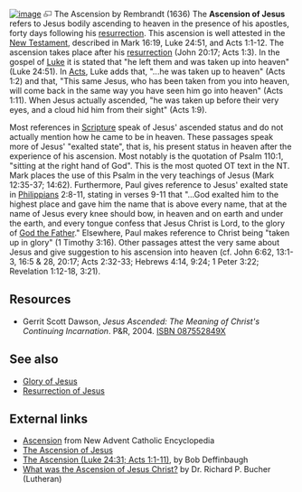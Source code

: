 [![image](images/thumb/3/36/JesusAscension.jpg/265px-JesusAscension.jpg)](http://www.theopedia.com/File:JesusAscension.jpg)
[![image](data:image/png;base64,iVBORw0KGgoAAAANSUhEUgAAAA8AAAALCAAAAACFLIiAAAAAAnRSTlMA/1uRIrUAAABPSURBVAjXY/j///+5vXDwjAHIr26ZAgXZe8H8a/+hoIcw/9nevdVL9+79DuPvzQYZFPUezu8BMZLXgkExnD8HAu6hqv//n+HZVjD4DuUDAKlChD3fj6aPAAAAAElFTkSuQmCC)](http://www.theopedia.com/File:JesusAscension.jpg "Enlarge")
The Ascension by Rembrandt (1636)
The **Ascension of Jesus** refers to Jesus bodily ascending to
heaven in the presence of his apostles, forty days following his
[resurrection](Resurrection "Resurrection"). This ascension is well
attested in the [New Testament](New_Testament "New Testament"),
described in Mark 16:19, Luke 24:51, and Acts 1:1-12. The ascension
takes place after his [resurrection](Resurrection "Resurrection")
(John 20:17; Acts 1:3). In the gospel of [Luke](Luke "Luke") it is
stated that "he left them and was taken up into heaven" (Luke
24:51). In [Acts](Acts "Acts"), Luke adds that, "...he was taken up
to heaven" (Acts 1:2) and that, "This same Jesus, who has been
taken from you into heaven, will come back in the same way you have
seen him go into heaven" (Acts 1:11). When Jesus actually ascended,
"he was taken up before their very eyes, and a cloud hid him from
their sight" (Acts 1:9).

Most references in [Scripture](Scripture "Scripture") speak of
Jesus' ascended status and do not actually mention how he came to
be in heaven. These passages speak more of Jesus' "exalted state",
that is, his present status in heaven after the experience of his
ascension. Most notably is the quotation of Psalm 110:1, "sitting
at the right hand of God". This is the most quoted OT text in the
NT. Mark places the use of this Psalm in the very teachings of
Jesus (Mark 12:35-37; 14:62). Furthermore, Paul gives reference to
Jesus' exalted state in
[Philippians](Epistle_to_the_Philippians "Epistle to the Philippians")
2:8-11, stating in verses 9-11 that "...God exalted him to the
highest place and gave him the name that is above every name, that
at the name of Jesus every knee should bow, in heaven and on earth
and under the earth, and every tongue confess that Jesus Christ is
Lord, to the glory of
[God the Father](God_the_Father "God the Father")." Elsewhere, Paul
makes reference to Christ being "taken up in glory" (1 Timothy
3:16). Other passages attest the very same about Jesus and give
suggestion to his ascension into heaven (cf. John 6:62, 13:1-3,
16:5 & 28, 20:17; Acts 2:32-33; Hebrews 4:14, 9:24; 1 Peter 3:22;
Revelation 1:12-18, 3:21).

## Resources

-   Gerrit Scott Dawson,
    *Jesus Ascended: The Meaning of Christ's Continuing Incarnation*.
    P&R, 2004.
    [ISBN 087552849X](http://www.theopedia.com/Special:BookSources/087552849X)

## See also

-   [Glory of Jesus](Glory_of_Jesus "Glory of Jesus")
-   [Resurrection of Jesus](Resurrection_of_Jesus "Resurrection of Jesus")

## External links

-   [Ascension](http://www.newadvent.org/cathen/01767a.htm) from
    New Advent Catholic Encyclopedia
-   [The Ascension of Jesus](http://www.realtime.net/~wdoud/topics/ascension.html)
-   [The Ascension (Luke 24:31; Acts 1:1-11)](http://www.bible.org/page.asp?page_id=632),
    by Bob Deffinbaugh
-   [What was the Ascension of Jesus Christ?](http://www.orlutheran.com/html/ascend.html)
    by Dr. Richard P. Bucher (Lutheran)



